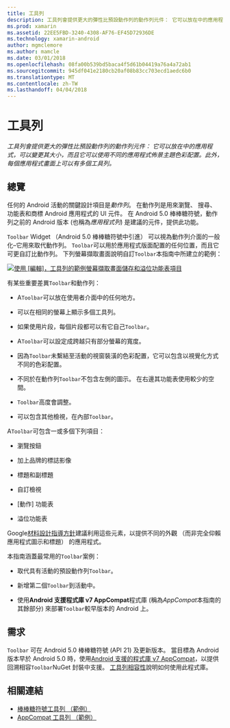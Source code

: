 ```yaml
---
title: 工具列
description: 工具列會提供更大的彈性比預設動作列的動作列元件： 它可以放在中的應用程式，可以變更其大小，而且它可以使用不同的應用程式佈景主題色彩配置。 此外，每個應用程式畫面上可以有多個工具列。
ms.prod: xamarin
ms.assetid: 22EE5FBD-3240-4308-AF76-EF45D72936DE
ms.technology: xamarin-android
author: mgmclemore
ms.author: mamcle
ms.date: 03/01/2018
ms.openlocfilehash: 08fa00b539bd5baca4f5d61b04419a76a4a72ab1
ms.sourcegitcommit: 945df041e2180cb20af08b83cc703ecd1aedc6b0
ms.translationtype: MT
ms.contentlocale: zh-TW
ms.lasthandoff: 04/04/2018
---
```

# <a name="toolbar"></a>工具列

_工具列會提供更大的彈性比預設動作列的動作列元件： 它可以放在中的應用程式，可以變更其大小，而且它可以使用不同的應用程式佈景主題色彩配置。此外，每個應用程式畫面上可以有多個工具列。_

 
## <a name="overview"></a>總覽

任何的 Android 活動的關鍵設計項目是*動作列*。 在動作列是用來瀏覽、 搜尋、 功能表和商標 Android 應用程式的 UI 元件。 在 Android 5.0 棒棒糖符號，動作列之前的 Android 版本 (也稱為*應用程式列*) 是建議的元件，提供此功能。 

`Toolbar` Widget （Android 5.0 棒棒糖符號中引進） 可以視為動作列介面的一般化&ndash;它用來取代動作列。 `Toolbar`可以用於應用程式版面配置的任何位置，而且它可更自訂比動作列。 下列螢幕擷取畫面說明自訂`Toolbar`本指南中所建立的範例： 

[![使用 [編輯]，工具列的範例螢幕擷取畫面儲存和溢位功能表項目](images/01-toolbar-sml.png)](images/01-toolbar.png#lightbox)

有某些重要差異`Toolbar`和動作列： 

-   A`Toolbar`可以放在使用者介面中的任何地方。

-   可以在相同的螢幕上顯示多個工具列。

-   如果使用片段，每個片段都可以有它自己`Toolbar`。 

-   A`Toolbar`可以設定成跨越只有部分螢幕的寬度。 

-   因為`Toolbar`未繫結至活動的視窗裝潢的色彩配置，它可以包含以視覺化方式不同的色彩配置。 

-   不同於在動作列`Toolbar`不包含左側的圖示。 在右邊其功能表使用較少的空間。 

-   `Toolbar`高度會調整。 

-   可以包含其他檢視，在內部`Toolbar`。 

A`Toolbar`可包含一或多個下列項目： 

-   瀏覽按鈕

-   加上品牌的標誌影像

-   標題和副標題

-   自訂檢視

-   [動作] 功能表

-   溢位功能表

Google[材料設計指導方針](https://material.google.com/)建議利用這些元素，以提供不同的外觀 （而非完全仰賴應用程式圖示和標題） 的應用程式。 

本指南涵蓋最常用的`Toolbar`案例：

-   取代具有活動的預設動作列`Toolbar`。 

-   新增第二個`Toolbar`到活動中。

-   使用**Android 支援程式庫 v7 AppCompat**程式庫 (稱為*AppCompat*本指南的其餘部分) 來部署`Toolbar`較早版本的 Android 上。 

 
 
## <a name="requirements"></a>需求

`Toolbar` 可在 Android 5.0 棒棒糖符號 (API 21) 及更新版本。 當目標為 Android 版本早於 Android 5.0 時，使用[Android 支援的程式庫 v7 AppCompat](https://www.nuget.org/packages/Xamarin.Android.Support.v7.AppCompat/)，以提供回溯相容`Toolbar`NuGet 封裝中支援。 
[工具列相容性](~/android/user-interface/controls/tool-bar/toolbar-compatibility.md)說明如何使用此程式庫。 




## <a name="related-links"></a>相關連結

- [棒棒糖符號工具列 （範例）](https://developer.xamarin.com/samples/monodroid/android5.0/Toolbar/)
- [AppCompat 工具列 （範例）](https://developer.xamarin.com/samples/monodroid/Supportv7/AppCompat/Toolbar/)
